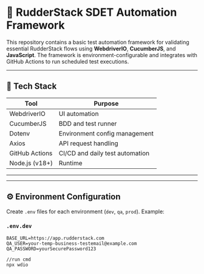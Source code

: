 # 🧪 RudderStack SDET Automation Framework

This repository contains a basic test automation framework for validating essential RudderStack flows using **WebdriverIO**, **CucumberJS**, and **JavaScript**. The framework is environment-configurable and integrates with GitHub Actions to run scheduled test executions.

---


## 🧰 Tech Stack

| Tool              | Purpose                             |
|-------------------|-------------------------------------|
| WebdriverIO       | UI automation                       |
| CucumberJS        | BDD and test runner                 |
| Dotenv            | Environment config management       |
| Axios             | API request handling                |
| GitHub Actions    | CI/CD and daily test automation     |
| Node.js (v18+)    | Runtime                             |

---


---

## ⚙️ Environment Configuration

Create `.env` files for each environment (`dev`, `qa`, `prod`). Example:

### `.env.dev`

```env
BASE_URL=https://app.rudderstack.com
QA_USER=your-temp-business-testemail@example.com
QA_PASSWORD=yourSecurePassword123

//run cmd
npx wdio
